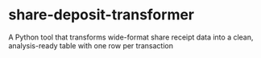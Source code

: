 # share-deposit-transformer
A Python tool that transforms wide-format share receipt data into a clean, analysis-ready table with one row per transaction
